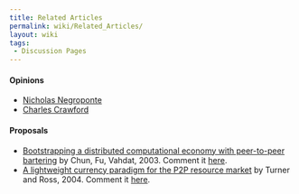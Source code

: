 ```yaml
---
title: Related Articles
permalink: wiki/Related_Articles/
layout: wiki
tags:
 - Discussion Pages
---
```


#### Opinions

-   [Nicholas
    Negroponte](http://www.informationweek.com/news/global-cio/showArticle.jhtml?articleID=49901099)
-   [Charles
    Crawford](http://www.thecommentator.com/article/1711/whatever_happened_to_honest_money_/page/2)

#### Proposals

-   [Bootstrapping a distributed computational economy with peer-to-peer
    bartering](http://www.theether.org/papers/econp2p03.pdf) by Chun,
    Fu, Vahdat, 2003. Comment it [here](/wiki/ChunFuVahdat "wikilink").
-   [A lightweight currency paradigm for the P2P resource
    market](http://citeseerx.ist.psu.edu/viewdoc/summary?doi=10.1.1.5.9502)
    by Turner and Ross, 2004. Comment it [here](/wiki/TurnerRoss "wikilink").


